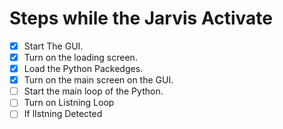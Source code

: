 # Steps while the Jarvis Activate

- [x] Start The GUI.
- [x] Turn on the loading screen.
- [x] Load the Python Packedges.
- [x] Turn on the main screen on the GUI.
- [ ] Start the main loop of the Python.
- [ ] Turn on Listning Loop
- [ ] If lIstning Detected 
